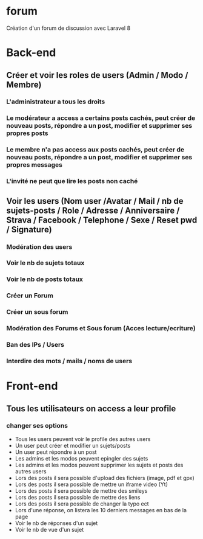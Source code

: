 # forum
Création d'un forum de discussion avec Laravel 8

# Back-end

## Créer et voir les roles de users (Admin / Modo / Membre)

### L'administrateur a tous les droits
### Le modérateur a access a certains posts cachés, peut créer de nouveau posts, répondre a un post, modifier et supprimer ses propres posts
### Le membre n'a pas access aux posts cachés, peut créer de nouveau posts, répondre a un post, modifier et supprimer ses propres messages
### L'invité ne peut que lire les posts non caché

## Voir les users (Nom user /Avatar / Mail / nb de sujets-posts / Role / Adresse / Anniversaire / Strava / Facebook / Telephone / Sexe / Reset  pwd / Signature)

### Modération des users

### Voir le nb de sujets totaux

### Voir le nb de posts totaux

### Créer un Forum
### Créer un sous forum

### Modération des Forums et Sous forum (Acces lecture/ecriture)

### Ban des IPs / Users
### Interdire des mots / mails / noms de users
 

# Front-end

## Tous les utilisateurs on access a leur profile
### changer ses options

 - Tous les users peuvent voir le profile des autres users
 - Un user peut créer et modifier un sujets/posts
 - Un user peut répondre à un post
 - Les admins et les modos peuvent epingler des sujets
 - Les admins et les modos peuvent supprimer les sujets et posts des autres users
 - Lors des posts il sera possible d'upload des fichiers (image, pdf et gpx)
 - Lors des posts il sera possible de mettre un iframe video (Yt)
 - Lors des posts il sera possible de mettre des smileys
 - Lors des posts il sera possible de mettre des liens
 - Lors des posts il sera possible de changer la typo ect
 - Lors d'une réponse, on listera les 10 derniers messages en bas de la page
 - Voir le nb de réponses d'un sujet
 - Voir le nb de vue d'un sujet